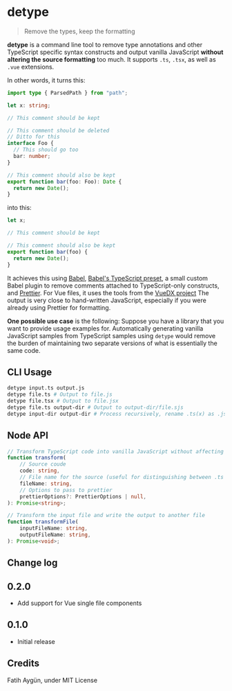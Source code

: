 # detype

> Remove the types, keep the formatting

**detype** is a command line tool to remove type annotations and other TypeScript specific syntax constructs and output vanilla JavaScript **without altering the source formatting** too much. It supports `.ts`, `.tsx`, as well as `.vue` extensions.

In other words, it turns this:

```ts
import type { ParsedPath } from "path";

let x: string;

// This comment should be kept

// This comment should be deleted
// Ditto for this
interface Foo {
  // This should go too
  bar: number;
}

// This comment should also be kept
export function bar(foo: Foo): Date {
  return new Date();
}
```

into this:

```js
let x;

// This comment should be kept

// This comment should also be kept
export function bar(foo) {
  return new Date();
}
```

It achieves this using [Babel](https://babeljs.io/), [Babel's TypeScript preset](https://babeljs.io/docs/en/babel-preset-typescript), a small custom Babel plugin to remove comments attached to TypeScript-only constructs, and [Prettier](https://prettier.io/). For Vue files, it uses the tools from the [VueDX project](https://github.com/vuedx/languagetools) The output is very close to hand-written JavaScript, especially if you were already using Prettier for formatting.

**One possible use case** is the following: Suppose you have a library that you want to provide usage examples for. Automatically generating vanilla JavaScript samples from TypeScript samples using `detype` would remove the burden of maintaining two separate versions of what is essentially the same code.

## CLI Usage

```sh
detype input.ts output.js
detype file.ts # Output to file.js
detype file.tsx # Output to file.jsx
detype file.ts output-dir # Output to output-dir/file.sjs
detype input-dir output-dir # Process recursively, rename .ts(x) as .js(x)
```

## Node API

```ts
// Transform TypeScript code into vanilla JavaScript without affecting the formatting
function transform(
	// Source coude
	code: string,
	// File name for the source (useful for distinguishing between .ts and .tsx)
	fileName: string,
	// Options to pass to prettier
	prettierOptions?: PrettierOptions | null,
): Promise<string>;

// Transform the input file and write the output to another file
function transformFile(
	inputFileName: string,
	outputFileName: string,
): Promise<void>;
```

## Change log
## 0.2.0
- Add support for Vue single file components

## 0.1.0
- Initial release

## Credits
Fatih Aygün, under MIT License